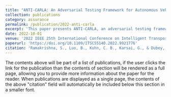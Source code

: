 ```yaml
---
title: "ANTI-CARLA: An Adversarial Testing Framework for Autonomous Vehicles in CARLA"
collection: publications
category: assurance
permalink: /publication/2022-anti-carla
excerpt: 'This paper presents ANTI-CARLA, an adversarial testing framework for autonomous vehicles using the CARLA simulator.'
date: 2022-10-01
venue: '2022 IEEE 25th International Conference on Intelligent Transportation Systems (ITSC)'
paperurl: 'https://doi.org/10.1109/ITSC55140.2022.9921776'
citation: 'Ramakrishna, S., Luo, B., Kuhn, C. B., Karsai, G., & Dubey, A. (2022). &quot;ANTI-CARLA: An Adversarial Testing Framework for Autonomous Vehicles in CARLA.&quot; <i>2022 IEEE 25th International Conference on Intelligent Transportation Systems (ITSC)</i>. 2620-2627.'
---
```


The contents above will be part of a list of publications, if the user clicks the link for the publication than the contents of section will be rendered as a full page, allowing you to provide more information about the paper for the reader. When publications are displayed as a single page, the contents of the above "citation" field will automatically be included below this section in a smaller font.